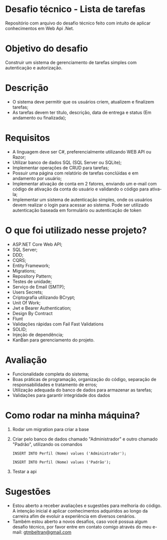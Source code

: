 # Desafio técnico - Lista de tarefas
  Repositório com arquivo do desafio técnico feito com intuito de aplicar conhecimentos em Web Api .Net.

# Objetivo do desafio
Construir um sistema de gerenciamento de tarefas simples com autenticação e autorização. 

# Descrição
- O sistema deve permitir que os usuários criem, atualizem e finalizem tarefas;
- As tarefas devem ter título, descrição, data de entrega e status (Em andamento ou finalizada);

# Requisitos
- A linguagem deve ser C#, preferencialmente utilizando WEB API ou Razor;
- Utilizar banco de dados SQL (SQL Server ou SQLite);
- Implementar operações de CRUD para tarefas;
- Possuir uma página com relatório de tarefas conclúidas e em andamento por usuário;
- Implementar ativação de conta em 2 fatores, enviando um e-mail com código de ativação da conta do usuário e validando o código para ativa-la;
- Implementar um sistema de autenticação simples, onde os usuários devem realizar o login para acessar ao sistema. Pode ser utilizado autenticação baseada em formulário ou autenticação de token

# O que foi utilizado nesse projeto?

- ASP.NET Core Web API;
- SQL Server;
- DDD;
- CQRS;
- Entity Framework;
- Migrations;
- Repository Pattern;
- Testes de unidade;
- Serviço de Email (SMTP);
- Users Secrets;
- Criptografia utilizando BCrypt;
- Unit Of Work;
- Jwt e Bearer Authentication;
- Design By Contract
- Flunt
- Validações rápidas com Fail Fast Validations
- SOLID;
- Injeção de dependência;
- KanBan para gerenciamento do projeto.

# Avaliação

- Funcionalidade completa do sistema;
- Boas práticas de programação, organização do código, separação de responsabilidades e tratamento de erros;
- Utilização adequada do banco de dados para armazenar as tarefas;
- Validações para garantir integridade dos dados

# Como rodar na minha máquina?

  1) Rodar um migration para criar a base
  2) Criar pelo banco de dados chamado "Administrador" e outro chamado "Padrão", utilizando os comandos
     
     ```INSERT INTO Perfil (Nome) values ('Administrador');```
     
     ```INSERT INTO Perfil (Nome) values ('Padrão');```
     
  4) Testar a api

# Sugestões

- Estou aberto a receber avaliações e sugestões para melhoria do código. A intenção inicial é aplicar conhecimentos adquiridos ao longo da carreira afim de evoluir a experiência em diversos cenários.
- Também estou aberto a novos desafios, caso você possua algum desafio técnico, por favor entre em contato comigo através do meu e-mail: gtmbeltran@gmail.com
